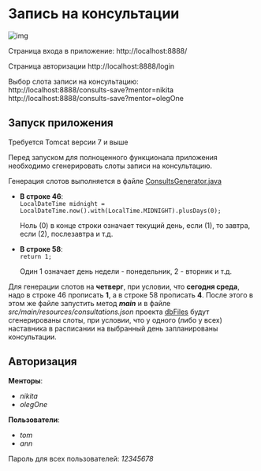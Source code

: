 # Запись на консультации

![img](https://i.imgur.com/4UKqX5K.jpg)

Страница входа в приложение: http://localhost:8888/

Страница авторизации http://localhost:8888/login

Выбор слота записи на консультацию:<br />
http://localhost:8888/consults-save?mentor=nikita <br />
http://localhost:8888/consults-save?mentor=olegOne

## Запуск приложения
Требуется Tomcat версии 7 и выше

Перед запуском для полноценного функционала приложения необходимо сгенерировать слоты записи на консультацию.

Генерация слотов выполняется в файле [ConsultsGenerator.java](https://github.com/pathjava/consult/blob/master/src/main/java/ru/progwards/advanced/business/consults/ConsultsGenerator.java)

- **В строке 46**:<br /> 
   `LocalDateTime midnight = LocalDateTime.now().with(LocalTime.MIDNIGHT).plusDays(0);`

   Ноль (0) в конце строки означает текущий день, если (1), то завтра, если (2), послезавтра и т.д.

- **В строке 58**:<br />
   `return 1;`

   Один 1 означает день недели - понедельник, 2 - вторник и т.д.

Для генерации слотов на **четверг**, при условии, что **сегодня среда**, надо в строке 46 прописать **1**, а в строке 58 прописать **4**. После этого в этом же файле запустить метод _**main**_ и в файле _src/main/resources/consultations.json_ проекта [dbFiles](https://github.com/pathjava/dbFiles) будут сгенерированы слоты, при условии, что у одного (либо у всех) наставника в расписании на выбранный день запланированы консультации.

## Авторизация
**Менторы**:<br />
* _nikita_<br />
* _olegOne_

**Пользователи**:<br />
* _tom_<br />
* _ann_

Пароль для всех пользователей: _12345678_ 